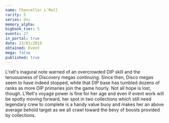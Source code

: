 ```yaml
---
name: Chancellor L'Rell
rarity: 5
series: dsc
memory_alpha:
bigbook_tier: 5
events: 27
in_portal: true
date: 23/01/2019
obtained: Event
mega: false
published: true
---
```


L'rell's inagural note warned of an overcrowded DIP skill and the tenuousness of Discovery megas continuing. Since then, Disco megas seem to have indeed stopped, while that DIP base has tumbled dozens of ranks as more DIP primaries join the game hourly. Not all hope is lost, though. L'Rell's voyage power is fine for her age and even if event work will be spotty moving forward, her spot in two collections which still need legendary crew to complete is a handy value buoy and makes her an above average behold target as we all crawl toward the bevy of boosts provided by collections.

